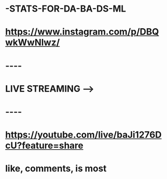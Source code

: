 # -STATS-FOR-DA-BA-DS-ML
# https://www.instagram.com/p/DBQwkWwNlwz/

# ----
# LIVE STREAMING -->
# ----
# https://youtube.com/live/baJi1276DcU?feature=share


# like, comments, is most 

